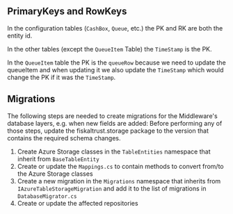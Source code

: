 ## PrimaryKeys and RowKeys

In the configuration tables (`CashBox`, `Queue`, etc.) the PK and RK are both the entity id.

In the other tables (except the `QueueItem` Table) the `TimeStamp` is the PK.

In the `QueueItem` table the PK is the `queueRow` because we need to update the queueItem and when updating
it we also update the `TimeStamp` which would change the PK if it was the `TimeStamp`.

## Migrations

The following steps are needed to create migrations for the Middleware's database layers, e.g. when new fields are added:
Before performing any of those steps, update the fiskaltrust.storage package to the version that contains the required schema changes.

1. Create Azure Storage classes in the `TableEntities` namespace that inherit from `BaseTableEntity`
2. Create or update the `Mappings.cs` to contain methods to convert from/to the Azure Storage classes
3. Create a new migration in the `Migrations` namespace that inherits from `IAzureTableStorageMigration` and add it to the list of migrations in `DatabaseMigrator.cs`
4. Create or update the affected repositories